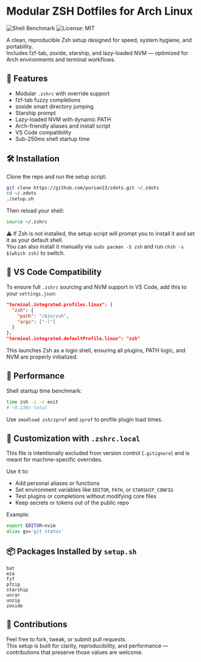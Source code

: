 # Modular ZSH Dotfiles for Arch Linux

![Shell Benchmark](https://img.shields.io/badge/zsh%20startup%20time-230ms-brightgreen)
![License: MIT](https://img.shields.io/badge/license-MIT-blue)

A clean, reproducible Zsh setup designed for speed, system hygiene, and portability.  
Includes fzf-tab, zoxide, starship, and lazy-loaded NVM — optimized for Arch environments and terminal workflows.

## 🚀 Features
- Modular `.zshrc` with override support  
- fzf-tab fuzzy completions  
- zoxide smart directory jumping  
- Starship prompt  
- Lazy-loaded NVM with dynamic PATH  
- Arch-friendly aliases and install script  
- VS Code compatibility  
- Sub-250ms shell startup time  

## 🛠 Installation
Clone the repo and run the setup script:
```bash
git clone https://github.com/purian23/zdots.git ~/.zdots
cd ~/.zdots
./setup.sh
```
Then reload your shell:
```bash
source ~/.zshrc
```
⚠️ If Zsh is not installed, the setup script will prompt you to install it and set it as your default shell.  
You can also install it manually via `sudo pacman -S zsh` and run `chsh -s $(which zsh)` to switch.

## 🧩 VS Code Compatibility
To ensure full `.zshrc` sourcing and NVM support in VS Code, add this to your `settings.json`:

```json
"terminal.integrated.profiles.linux": {
  "zsh": {
    "path": "/bin/zsh",
    "args": ["-l"]
  }
},
"terminal.integrated.defaultProfile.linux": "zsh"
```
This launches Zsh as a login shell, ensuring all plugins, PATH logic, and NVM are properly initialized.

## 🧪 Performance
Shell startup time benchmark:
```bash
time zsh -i -c exit
# ~0.230s total
```
Use `zmodload zsh/zprof` and `zprof` to profile plugin load times.

## 🧼 Customization with `.zshrc.local`
This file is intentionally excluded from version control (`.gitignore`) and is meant for machine-specific overrides.

Use it to:
- Add personal aliases or functions  
- Set environment variables like `EDITOR`, `PATH`, or `STARSHIP_CONFIG`  
- Test plugins or completions without modifying core files  
- Keep secrets or tokens out of the public repo  

Example:
```zsh
export EDITOR=nvim
alias gs='git status'
```
## 📦 Packages Installed by `setup.sh`
```text
bat
eza
fzf
p7zip
starship
unrar
unzip
zoxide
```
## 🤝 Contributions
Feel free to fork, tweak, or submit pull requests.  
This setup is built for clarity, reproducibility, and performance — contributions that preserve those values are welcome.